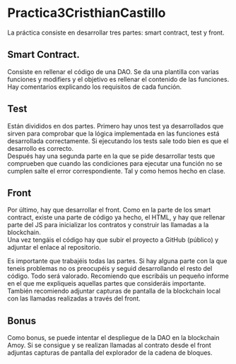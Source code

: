 # Practica3CristhianCastillo
La práctica consiste en desarrollar tres partes: smart contract, test y front. 
## Smart Contract.
Consiste en rellenar el código de una DAO. Se da una plantilla con varias funciones y 
modifiers y el objetivo es rellenar el contenido de las funciones. Hay comentarios explicando 
los requisitos de cada función.
## Test 
Están divididos en dos partes. Primero hay unos test ya desarrollados que sirven para 
comprobar que la lógica implementada en las funciones está desarrollada correctamente. Si 
ejecutando los tests sale todo bien es que el desarrollo es correcto.  
Después hay una segunda parte en la que se pide desarrollar tests que comprueben que 
cuando las condiciones para ejecutar una función no se cumplen salte el error 
correspondiente. Tal y como hemos hecho en clase. 
## Front 
Por último, hay que desarrollar el front. Como en la parte de los smart contract, existe una 
parte de código ya hecho, el HTML, y hay que rellenar parte del JS para inicializar los 
contratos y construir las llamadas a la blockchain.  
Una vez tengáis el código hay que subir el proyecto a GitHub (público) y adjuntar el enlace al 
repositorio. 

Es importante que trabajéis todas las partes. Si hay alguna parte con la que teneis 
problemas no os preocupéis y seguid desarrollando el resto del código. Todo será valorado. 
Recomiendo que escribáis un pequeño informe en el que me expliqueis aquellas partes que 
consideráis importante. También recomiendo adjuntar capturas de pantalla de la blockchain 
local con las llamadas realizadas a través del front. 
## Bonus
Como bonus, se puede intentar el despliegue de la DAO en la blockchain Amoy. Si se 
consigue y se realizan llamadas al contrato desde el front adjuntas capturas de pantalla del 
explorador de la cadena de bloques.
